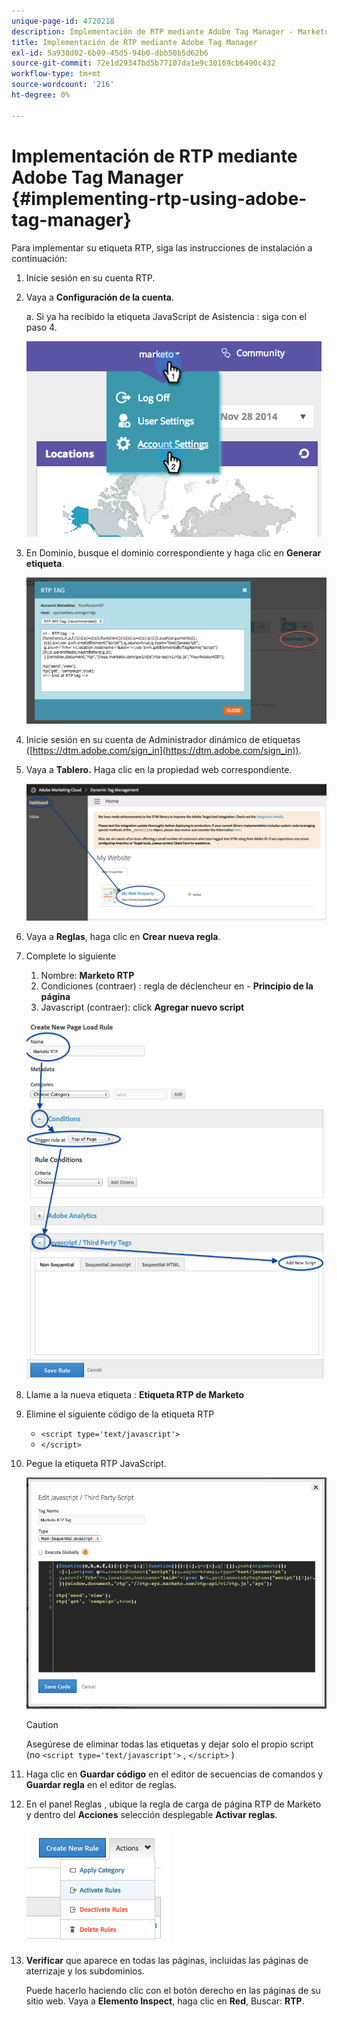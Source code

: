 ```yaml
---
unique-page-id: 4720218
description: Implementación de RTP mediante Adobe Tag Manager - Marketo Docs - Documentación del producto
title: Implementación de RTP mediante Adobe Tag Manager
exl-id: 5a938d02-6b09-45d5-94b0-dbb50b5d62b6
source-git-commit: 72e1d29347bd5b77107da1e9c30169cb6490c432
workflow-type: tm+mt
source-wordcount: '216'
ht-degree: 0%

---
```


# Implementación de RTP mediante Adobe Tag Manager {#implementing-rtp-using-adobe-tag-manager}

Para implementar su etiqueta RTP, siga las instrucciones de instalación a continuación:

1. Inicie sesión en su cuenta RTP.

1. Vaya a **Configuración de la cuenta**.

   a. Si ya ha recibido la etiqueta JavaScript de Asistencia : siga con el paso 4.

   ![](assets/image2014-11-30-15-3a19-3a21-4.png)

1. En Dominio, busque el dominio correspondiente y haga clic en **Generar etiqueta**.

   ![](assets/image2014-11-30-15-3a20-3a17-4.png)

1. Inicie sesión en su cuenta de Administrador dinámico de etiquetas ([https://dtm.adobe.com/sign_in](https://dtm.adobe.com/sign_in)).

1. Vaya a **Tablero.** Haga clic en la propiedad web correspondiente.

   ![](assets/image2014-12-3-17-3a58-3a17.png)

1. Vaya a **Reglas**, haga clic en **Crear nueva regla**.

1. Complete lo siguiente

   1. Nombre: **Marketo RTP**
   1. Condiciones (contraer) : regla de déclencheur en - **Principio de la página**
   1. Javascript (contraer): click **Agregar nuevo script**

   ![](assets/image2014-12-3-17-3a59-3a40.png)

1. Llame a la nueva etiqueta : **Etiqueta RTP de Marketo**

1. Elimine el siguiente código de la etiqueta RTP

   * `<script type='text/javascript'>`
   * `</script>`

1. Pegue la etiqueta RTP JavaScript.

   ![](assets/image2014-12-3-18-3a3-3a45.png)

   >[!CAUTION]
   >
   >Asegúrese de eliminar todas las etiquetas y dejar solo el propio script (no `<script type='text/javascript'>` , `</script>` )

1. Haga clic en **Guardar código** en el editor de secuencias de comandos y **Guardar regla** en el editor de reglas.

1. En el panel Reglas , ubique la regla de carga de página RTP de Marketo y dentro del **Acciones** selección desplegable **Activar reglas**.

   ![](assets/image2014-12-3-18-3a4-3a14.png)

1. **Verificar** que aparece en todas las páginas, incluidas las páginas de aterrizaje y los subdominios.

   Puede hacerlo haciendo clic con el botón derecho en las páginas de su sitio web. Vaya a **Elemento Inspect**, haga clic en **Red**, Buscar: **RTP**.
